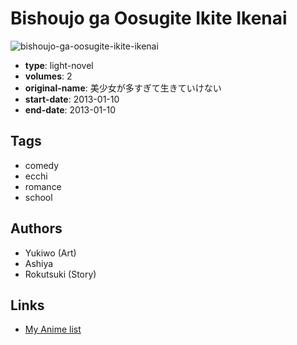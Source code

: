 # Bishoujo ga Oosugite Ikite Ikenai

![bishoujo-ga-oosugite-ikite-ikenai](https://cdn.myanimelist.net/images/manga/3/164612.jpg)

-   **type**: light-novel
-   **volumes**: 2
-   **original-name**: 美少女が多すぎて生きていけない
-   **start-date**: 2013-01-10
-   **end-date**: 2013-01-10

## Tags

-   comedy
-   ecchi
-   romance
-   school

## Authors

-   Yukiwo (Art)
-   Ashiya
-   Rokutsuki (Story)

## Links

-   [My Anime list](https://myanimelist.net/manga/56887/Bishoujo_ga_Oosugite_Ikite_Ikenai)
